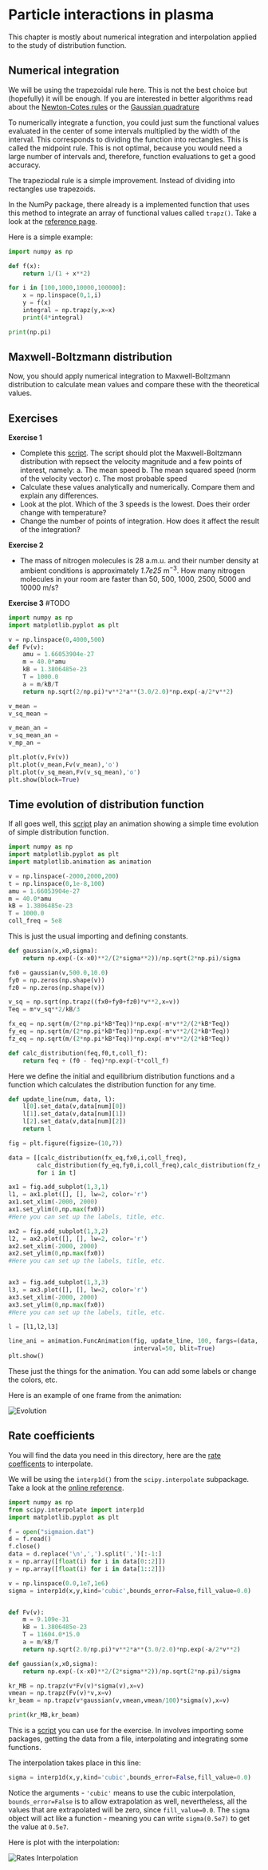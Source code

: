 # Particle interactions in plasma

This chapter is mostly about numerical integration and interpolation applied to the study of distribution function.



## Numerical integration
We will be using the trapezoidal rule here.
This is not the best choice but (hopefully) it will be enough.
If you are interested in better algorithms read about the [Newton-Cotes rules](https://en.wikipedia.org/wiki/Newton%E2%80%93Cotes_formulas) or the [Gaussian quadrature](https://en.wikipedia.org/wiki/Gaussian_quadrature)

To numerically integrate a function, you could just sum the functional values evaluated in the center of some intervals multiplied by the width of the interval.
This corresponds to dividing the function into rectangles.
This is called the midpoint rule. This is not optimal, because you would need a large number of intervals and, therefore, function evaluations to get a good accuracy.

The trapeziodal rule is a simple improvement.
Instead of dividing into rectangles use trapezoids.

In the NumPy package, there already is a implemented function that uses this method to integrate an array of functional values called `trapz()`.
Take a look at the [reference page](https://docs.scipy.org/doc/numpy/reference/generated/numpy.trapz.html).

Here is a simple example:
```python
import numpy as np

def f(x):
    return 1/(1 + x**2)

for i in [100,1000,10000,100000]:
    x = np.linspace(0,1,i)
    y = f(x)
    integral = np.trapz(y,x=x)
    print(4*integral)

print(np.pi)
```

## Maxwell-Boltzmann distribution
Now, you should apply numerical integration to Maxwell-Boltzmann distribution to calculate mean values and compare these with the theoretical values.

## Exercises
**Exercise 1**
* Complete this [script](https://github.com/tungli/F5170-python/blob/master/5_Interactions/maxwell.py). The script should plot the Maxwell-Boltzmann distribution with repsect the velocity magnitude and a few points of interest, namely:
  a. The mean speed
  b. The mean squared speed (norm of the velocity vector)
  c. The most probable speed
* Calculate these values analytically and numerically. Compare them and explain any differences.
* Look at the plot. Which of the 3 speeds is the lowest. Does their order change with temperature?
* Change the number of points of integration. How does it affect the result of the integration?

**Exercise 2**
* The mass of nitrogen molecules is 28 a.m.u. and their number density at ambient conditions is approximately *1.7e25* m<sup>−3</sup>. How many nitrogen molecules in your room are faster than 50, 500, 1000, 2500, 5000 and 10000 m/s?

**Exercise 3**
#TODO

```python
import numpy as np
import matplotlib.pyplot as plt

v = np.linspace(0,4000,500)
def Fv(v):
    amu = 1.66053904e-27
    m = 40.0*amu
    kB = 1.3806485e-23
    T = 1000.0
    a = m/kB/T
    return np.sqrt(2/np.pi)*v**2*a**(3.0/2.0)*np.exp(-a/2*v**2)

v_mean = 
v_sq_mean = 

v_mean_an = 
v_sq_mean_an =
v_mp_an =

plt.plot(v,Fv(v))
plt.plot(v_mean,Fv(v_mean),'o')
plt.plot(v_sq_mean,Fv(v_sq_mean),'o')
plt.show(block=True)
```

## Time evolution of distribution function
If all goes well, this [script](https://github.com/tungli/F5170-python/blob/master/5_Interactions/evol.py) play an animation showing a simple time evolution of simple distribution function.

```python
import numpy as np
import matplotlib.pyplot as plt
import matplotlib.animation as animation

v = np.linspace(-2000,2000,200)
t = np.linspace(0,1e-8,100)
amu = 1.66053904e-27
m = 40.0*amu
kB = 1.3806485e-23
T = 1000.0
coll_freq = 5e8
```
This is just the usual importing and defining constants.

```python
def gaussian(x,x0,sigma):
    return np.exp(-(x-x0)**2/(2*sigma**2))/np.sqrt(2*np.pi)/sigma

fx0 = gaussian(v,500.0,10.0)
fy0 = np.zeros(np.shape(v))
fz0 = np.zeros(np.shape(v))

v_sq = np.sqrt(np.trapz((fx0+fy0+fz0)*v**2,x=v))
Teq = m*v_sq**2/kB/3

fx_eq = np.sqrt(m/(2*np.pi*kB*Teq))*np.exp(-m*v**2/(2*kB*Teq))
fy_eq = np.sqrt(m/(2*np.pi*kB*Teq))*np.exp(-m*v**2/(2*kB*Teq))
fz_eq = np.sqrt(m/(2*np.pi*kB*Teq))*np.exp(-m*v**2/(2*kB*Teq))

def calc_distribution(feq,f0,t,coll_f):
    return feq + (f0 - feq)*np.exp(-t*coll_f) 
```
Here we define the initial and equilibrium distribution functions and a function which calculates the distribution function for any time.

```python
def update_line(num, data, l):
    l[0].set_data(v,data[num][0])
    l[1].set_data(v,data[num][1])
    l[2].set_data(v,data[num][2])
    return l

fig = plt.figure(figsize=(10,7))

data = [[calc_distribution(fx_eq,fx0,i,coll_freq),
        calc_distribution(fy_eq,fy0,i,coll_freq),calc_distribution(fz_eq,fz0,i,coll_freq)]
        for i in t]

ax1 = fig.add_subplot(1,3,1)
l1, = ax1.plot([], [], lw=2, color='r')
ax1.set_xlim(-2000, 2000)
ax1.set_ylim(0,np.max(fx0))
#Here you can set up the labels, title, etc.

ax2 = fig.add_subplot(1,3,2)
l2, = ax2.plot([], [], lw=2, color='r')
ax2.set_xlim(-2000, 2000)
ax2.set_ylim(0,np.max(fx0))
#Here you can set up the labels, title, etc.


ax3 = fig.add_subplot(1,3,3)
l3, = ax3.plot([], [], lw=2, color='r')
ax3.set_xlim(-2000, 2000)
ax3.set_ylim(0,np.max(fx0))
#Here you can set up the labels, title, etc.

l = [l1,l2,l3]

line_ani = animation.FuncAnimation(fig, update_line, 100, fargs=(data, l),
                                   interval=50, blit=True)
plt.show()
```
These just the things for the animation.
You can add some labels or change the colors, etc.

Here is an example of one frame from the animation:

![Evolution](https://github.com/tungli/F5170-python/blob/master/5_Interactions/evol_ex.svg)

## Rate coefficients
You will find the data you need in this directory, here are the [rate coefficents](https://github.com/tungli/F5170-python/blob/master/5_Interactions/sigmaion.dat) to interpolate.

We will be using the `interp1d()` from the `scipy.interpolate` subpackage.
Take a look at the [online reference](https://docs.scipy.org/doc/scipy/reference/generated/scipy.interpolate.interp1d.html).

```python
import numpy as np
from scipy.interpolate import interp1d
import matplotlib.pyplot as plt

f = open("sigmaion.dat")
d = f.read()
f.close()
data = d.replace('\n',',').split(',')[:-1:]
x = np.array([float(i) for i in data[0::2]])
y = np.array([float(i) for i in data[1::2]])

v = np.linspace(0.0,1e7,1e6)
sigma = interp1d(x,y,kind='cubic',bounds_error=False,fill_value=0.0)


def Fv(v):
    m = 9.109e-31 
    kB = 1.3806485e-23
    T = 11604.0*15.0
    a = m/kB/T
    return np.sqrt(2.0/np.pi)*v**2*a**(3.0/2.0)*np.exp(-a/2*v**2)

def gaussian(x,x0,sigma):
    return np.exp(-(x-x0)**2/(2*sigma**2))/np.sqrt(2*np.pi)/sigma

kr_MB = np.trapz(v*Fv(v)*sigma(v),x=v)
vmean = np.trapz(Fv(v)*v,x=v)
kr_beam = np.trapz(v*gaussian(v,vmean,vmean/100)*sigma(v),x=v)

print(kr_MB,kr_beam)
```
This is a [script](https://github.com/tungli/F5170-python/blob/master/5_Interactions/interpol_rates.py) you can use for the exercise.
In involves importing some packages, getting the data from a file, interpolating and integrating some functions.

The interpolation takes place in this line:
```python
sigma = interp1d(x,y,kind='cubic',bounds_error=False,fill_value=0.0)
```
Notice the arguments - `'cubic'` means to use the cubic interpolation, `bounds_error=False` is to allow extrapolation as well, nevertheless, all the values that are extrapolated will be zero, since `fill_value=0.0`.
The `sigma` object will act like a function - meaning you can write `sigma(0.5e7)` to get the value at `0.5e7`.

Here is plot with the interpolation:

![Rates Interpolation](https://github.com/tungli/F5170-python/blob/master/5_Interactions/rates_interp.svg)


